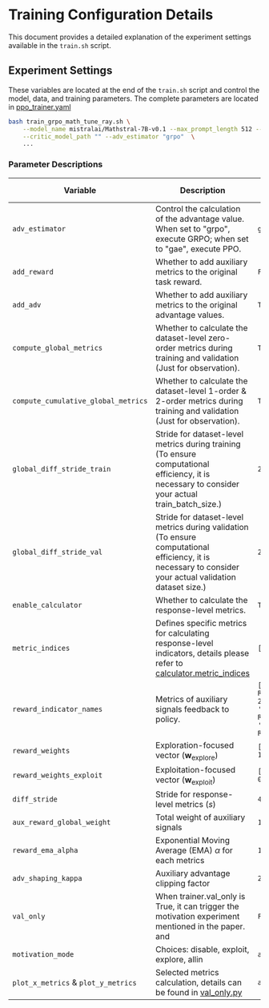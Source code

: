 # Training Configuration Details

This document provides a detailed explanation of the experiment settings available in the `train.sh` script.

## Experiment Settings

These variables are located at the end of the `train.sh` script and control the model, data, and training parameters. The complete parameters are located in [ppo_trainer.yaml](/verl/trainer/config/ppo_trainer.yaml)

```sh
bash train_grpo_math_tune_ray.sh \
    --model_name mistralai/Mathstral-7B-v0.1 --max_prompt_length 512 --max_response_length 1536 \
    --critic_model_path "" --adv_estimator "grpo"  \
    ...
```

### Parameter Descriptions

| Variable        | Description                                                                                             | Default Value                        |
|-----------------|---------------------------------------------------------------------------------------------------------|--------------------------------------|
| `adv_estimator` | Control the calculation of the advantage value. When set to "grpo", execute GRPO; when set to "gae", execute PPO. | `grpo`      |
| `add_reward`    | Whether to add auxiliary metrics to the original task reward.                                           | `False`      |
| `add_adv`       | Whether to add auxiliary metrics to the original advantage values.                                      | `True`               |
| `compute_global_metrics` | Whether to calculate the dataset-level zero-order metrics during training and validation (Just for observation).                   | `True`                               |
| `compute_cumulative_global_metrics`| Whether to calculate the dataset-level 1-order & 2-order metrics during training and validation (Just for observation).  | `True`                                  |
| `global_diff_stride_train` | Stride for dataset-level metrics during training (To ensure computational efficiency, it is necessary to consider your actual train_batch_size.)   | `20`   |
| `global_diff_stride_val`   | Stride for dataset-level metrics during validation (To ensure computational efficiency, it is necessary to consider your actual validation dataset size.) | `20`       |
| `enable_calculator`       | Whether to calculate the response-level metrics.                                      | `True`               |
| `metric_indices`       | Defines specific metrics for calculating response-level indicators, details please refer to [calculator.metric_indices](verl/trainer/config/ppo_trainer.yaml)      | `[1,2]`   |
| `reward_indicator_names`    | Metrics of auxiliary signals feedback to policy.  | `['Effective Rank diff 2', 'Effective Rank diff', 'Effective Rank']` |
| `reward_weights`       | Exploration-focused vector ($\mathbf{w}_{\mathrm{explore}}$)      | `[0.0, 0.0, 1.0]`   |
| `reward_weights_exploit`       | Exploitation-focused vector ($\mathbf{w}_{\mathrm{exploit}}$)     | `[0.0, 1.0, 0.0]`   |
| `diff_stride`       | Stride for response-level metrics ($s$)      | `40`   |
| `aux_reward_global_weight`       | Total weight of auxiliary signals  | `1`   |
| `reward_ema_alpha`       | Exponential Moving Average (EMA) $\alpha$ for each metrics  | `1`   |
| `adv_shaping_kappa`       | Auxiliary advantage clipping factor  | `2`   |
| `val_only`       | When trainer.val_only is True, it can trigger the motivation experiment mentioned in the paper. and  | `False`   |
| `motivation_mode`| Choices: disable, exploit, explore, allin | `allin`   |
| `plot_x_metrics` & `plot_y_metrics` | Selected metrics calculation, details can be found in [val_only.py](verl/trainer/ppo/val_only.py) | `allin`   |
